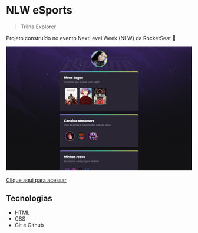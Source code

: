 # NLW eSports

> Trilha Explorer

Projeto construído no evento NextLevel Week (NLW) da RocketSeat 🚀

![preview](./.github/preview.png)

[Clique aqui para acessar](https://emyriechter.github.io/nlw-eSports/)

## Tecnologias

- HTML
- CSS
- Git e Github
